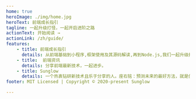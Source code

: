 ```yaml
---
home: true
heroImage: ./img/home.jpg
heroText: 前端成长指引
tagline: 一起升级打怪，一起开启进阶之路
actionText: 开始阅读 →
actionLink: /zh/guide/
features:
    - title: 前端成长指引
      details: 从前端基础到小程序,框架使用及其源码解读,再到Node.js,我们一起升级打怪，一起开启进阶之路
    - title:  前端资讯
      details: 分享前端最新技术，一起进步。
    - title: Sunglow
      details: 一个热衷钻研新技术且乐于分享的人。座右铭：预测未来的最好方法，就是创造未来。
footer: MIT Licensed | Copyright © 2020-present Sunglow 

---
```

